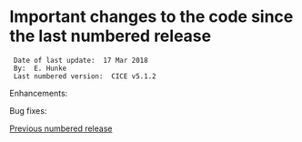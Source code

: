 # Important changes to the code since the last numbered release

     Date of last update:  17 Mar 2018
     By:  E. Hunke
     Last numbered version:  CICE v5.1.2  

Enhancements:

Bug fixes:

[Previous numbered release](https://github.com/CICE-Consortium/CICE-svn-trunk/releases) 